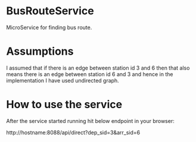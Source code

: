 # **BusRouteService**

MicroService for finding bus route.

# **Assumptions**
I assumed that if there is an edge between station id 3 and 6 then that also  means there is an edge between station id 6 and 3 and hence in the implementation I have used undirected graph.

# **How to use the service**

After the service started running hit below endpoint in your browser:

http://hostname:8088/api/direct?dep_sid=3&arr_sid=6
